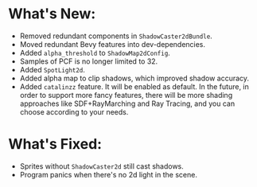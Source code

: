 # What's New:

- Removed redundant components in `ShadowCaster2dBundle`.
- Moved redundant Bevy features into dev-dependencies.
- Added `alpha_threshold` to `ShadowMap2dConfig`.
- Samples of PCF is no longer limited to 32.
- Added `SpotLight2d`.
- Added alpha map to clip shadows, which improved shadow accuracy.
- Added `catalinzz` feature. It will be enabled as default. In the future, in order to support more fancy features, there will be more shading approaches like SDF+RayMarching and Ray Tracing, and you can choose according to your needs.

# What's Fixed:

- Sprites without `ShadowCaster2d` still cast shadows.
- Program panics when there's no 2d light in the scene.
